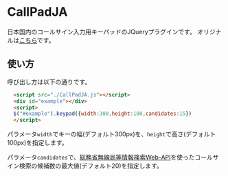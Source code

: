 # CallPadJA
日本国内のコールサイン入力用キーパッドのJQueryプラグインです。
オリジナルは[こちら](https://github.com/Viijay-Kr/Keypad-plugin)です。

## 使い方
呼び出し方は以下の通りです。
```HTML
  <script src="./CallPadJA.js"></script>
  <div id="example"></div>
  <script>
  $("#example").keypad({width:300,height:100,candidates:15})
  </script>
```
パラメータ`width`でキーの幅(デフォルト300px)を、`height`で高さ(デフォルト100px)を指定します。

パラメータ`candidates`で、[総務省無線局等情報検索Web-API](https://www.tele.soumu.go.jp/j/musen/webapi/)を使ったコールサイン検索の候補数の最大値(デフォルト20)を指定します。
